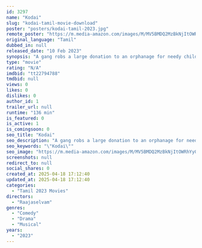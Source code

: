 ```yaml
---
id: 3297
name: "Kodai"
slug: "kodai-tamil-movie-download"
poster: "posters/kodai-tamil-2023.jpg"
remote_poster: "https://m.media-amazon.com/images/M/MV5BMDQ2MzBkNjItOWRhYy00YTc1LWEzMmUtNjliMmY3MzczZTM0XkEyXkFqcGdeQXVyMTU3Nzk4NjM3._V1_SX300.jpg"
original_language: "Tamil"
dubbed_in: null
released_date: "10 Feb 2023"
synopsis: "A gang robs a large donation to an orphanage for needy children and how do the protagonist and his friends recover from the disaster? and the struggle which takes a dangerous twists and turn from which they recover the lost gift?"
type: "movie"
rating: "N/A"
imdbid: "tt22794788"
tmdbid: null
views: 0
likes: 0
dislikes: 0
author_id: 1
trailer_url: null
runtime: "136 min"
is_featured: 0
is_active: 1
is_comingsoon: 0
seo_title: "Kodai"
seo_description: "A gang robs a large donation to an orphanage for needy children and how do the protagonist and his friends recover from the disaster? and the struggle which takes a dangerous twists and turn from which they recover the lost gift?"
seo_keywords: "\"Kodai\""
seo_image: "https://m.media-amazon.com/images/M/MV5BMDQ2MzBkNjItOWRhYy00YTc1LWEzMmUtNjliMmY3MzczZTM0XkEyXkFqcGdeQXVyMTU3Nzk4NjM3._V1_SX300.jpg"
screenshots: null
redirect_to: null
social_shares: 0
created_at: 2025-04-18 17:12:40
updated_at: 2025-04-18 17:12:40
categories:
  - "Tamil 2023 Movies"
directors:
  - "Raajaselvam"
genres:
  - "Comedy"
  - "Drama"
  - "Musical"
years:
  - "2023"
---
```


